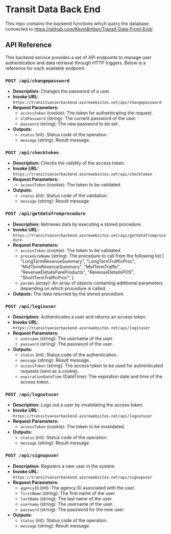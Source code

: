 # Transit Data Back End

This repo contains the backend functions which query the database connected to https://github.com/KevinBritten/Transit-Data-Front-End/.

## API Reference

This backend service provides a set of API endpoints to manage user authentication and data retrieval through HTTP triggers. Below is a reference for each available endpoint:

### `POST /api/changepassword`

- **Description:** Changes the password of a user.
- **Invoke URL:** `https://transitvanierbackend.azurewebsites.net/api/changepassword`
- **Request Parameters:**
  - `accessToken` (cookie): The token for authenticating the request.
  - `oldPassword` (string): The current password of the user.
  - `password` (string): The new password to be set.
- **Outputs:**
  - `status` (int): Status code of the operation.
  - `message` (string): Result message.

### `POST /api/checktoken`

- **Description:** Checks the validity of the access token.
- **Invoke URL:** `https://transitvanierbackend.azurewebsites.net/api/checktoken`
- **Request Parameters:**
  - `accessToken` (cookie): The token to be validated.
- **Outputs:**
  - `status` (int): Status code of the validation.
  - `message` (string): Result message.

### `POST /api/getdatafromprocedure`

- **Description:** Retrieves data by executing a stored procedure.
- **Invoke URL:** `https://transitvanierbackend.azurewebsites.net/api/getdatafromprocedure`
- **Request Parameters:**
  - `accessToken` (cookie): The token to be validated.
  - `procedureName` (string): The procedure to call from the following list [
    "LongTermRevenueSummary",
    "LongTermTrafficProc",
    "MidTermRevenueSummary",
    "MidTermTraffic",
    "RevenueDetailsFareProducts",
    "RevenueDetailsPOS",
    "ShortTermTrafficProc",
    ]
  - `params` (array): An array of objects containing additional parameters depending on which procedure is called.
- **Outputs:** The data returned by the stored procedure.

### `POST /api/loginuser`

- **Description:** Authenticates a user and returns an access token.
- **Invoke URL:** `https://transitvanierbackend.azurewebsites.net/api/loginuser`
- **Request Parameters:**
  - `username` (string): The username of the user.
  - `password` (string): The password of the user.
- **Outputs:**
  - `status` (int): Status code of the authentication.
  - `message` (string): Result message.
  - `accessToken` (string): The access token to be used for authenticated requests (sent as a cookie).
  - `expirationDateTime` (DateTime): The expiration date and time of the access token.

### `POST /api/logoutuser`

- **Description:** Logs out a user by invalidating the access token.
- **Invoke URL:** `https://transitvanierbackend.azurewebsites.net/api/logoutuser`
- **Request Parameters:**
  - `accessToken` (cookie): The token to be invalidated.
- **Outputs:**
  - `status` (int): Status code of the operation.
  - `message` (string): Result message.

### `POST /api/signupuser`

- **Description:** Registers a new user in the system.
- **Invoke URL:** `https://transitvanierbackend.azurewebsites.net/api/signupuser`
- **Request Parameters:**
  - `agencyID` (int): The agency ID associated with the user.
  - `firstName` (string): The first name of the user.
  - `lastName` (string): The last name of the user.
  - `username` (string): The username of the user.
  - `password` (string): The password for the new user.
- **Outputs:**
  - `status` (int): Status code of the operation.
  - `message` (string): Result message.
